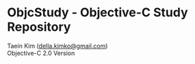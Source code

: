 # ObjcStudy - Objective-C Study Repository
  
Taein Kim (della.kimko@gmail.com)  
Objective-C 2.0 Version  
